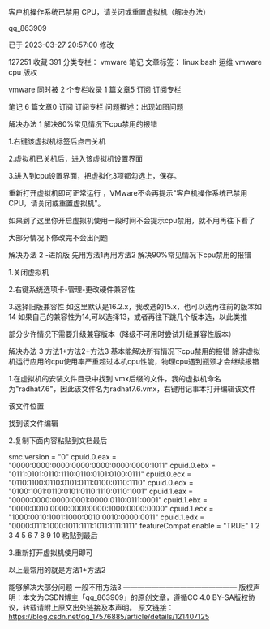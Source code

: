 客户机操作系统已禁用 CPU，请关闭或重置虚拟机（解决办法）

qq_863909

已于 2023-03-27 20:57:00 修改

127251
 收藏 391
分类专栏： vmware 笔记 文章标签： linux bash 运维 vmware cpu
版权

vmware
同时被 2 个专栏收录
1 篇文章5 订阅
订阅专栏

笔记
6 篇文章0 订阅
订阅专栏
问题描述：出现如图问题


解决办法 1
解决80%常见情况下cpu禁用的报错

1.右键该虚拟机标签后点击关机



2.虚拟机已关机后，进入该虚拟机设置界面



3.进入到cpu设置界面，把虚拟化3项都勾选上，保存。


重新打开虚拟机即可正常运行 ，VMware不会再提示"客户机操作系统已禁用 CPU，请关闭或重置虚拟机"。

如果到了这里你开启虚拟机使用一段时间不会提示cpu禁用，就不用再往下看了

大部分情况下修改完不会出问题

解决办法 2 -进阶版
先用方法1再用方法2 解决90%常见情况下cpu禁用的报错

1.关闭虚拟机

2.右键系统选项卡-管理-更改硬件兼容性



3.选择旧版兼容性
如这里默认是16.2.x，我改选的15.x，也可以选再往前的版本如14
如果自己的兼容性为14,可以选择13，或者再往下跳几个版本选，以此类推

部分少许情况下需要升级兼容版本（降级不可用时尝试升级兼容性版本）







解决办法 3
方法1+方法2+方法3 基本能解决所有情况下cpu禁用的报错
除非虚拟机运行应用的cpu使用率严重超过本机cpu性能，物理cpu遇到瓶颈才会继续报错

1.在虚拟机的安装文件目录中找到.vmx后缀的文件，我的虚拟机命名为"radhat7.6"，因此该文件名为radhat7.6.vmx，右键用记事本打开编辑该文件

该文件位置

找到该文件编辑

2.复制下面内容粘贴到文档最后

smc.version = "0"
cpuid.0.eax = "0000:0000:0000:0000:0000:0000:0000:1011"
cpuid.0.ebx = "0111:0101:0110:1110:0110:0101:0100:0111"
cpuid.0.ecx = "0110:1100:0110:0101:0111:0100:0110:1110"
cpuid.0.edx = "0100:1001:0110:0101:0110:1110:0110:1001"
cpuid.1.eax = "0000:0000:0000:0001:0000:0110:0111:0001"
cpuid.1.ebx = "0000:0010:0000:0001:0000:1000:0000:0000"
cpuid.1.ecx = "1000:0010:1001:1000:0010:0010:0000:0011"
cpuid.1.edx = "0000:0111:1000:1011:1111:1011:1111:1111"
featureCompat.enable = "TRUE"
1
2
3
4
5
6
7
8
9
10
粘贴到最后

3.重新打开虚拟机使用即可

以上最常用的就是方法1+方法2

能够解决大部分问题
一般不用方法3
————————————————
版权声明：本文为CSDN博主「qq_863909」的原创文章，遵循CC 4.0 BY-SA版权协议，转载请附上原文出处链接及本声明。
原文链接：https://blog.csdn.net/qq_17576885/article/details/121407125